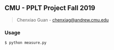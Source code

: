 ## CMU - PPLT Project Fall 2019
> Chenxiao Guan - chenxiag@andrew.cmu.edu

### Usage
```sh
$ python measure.py
```
